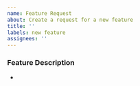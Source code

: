 ```yaml
---
name: Feature Request
about: Create a request for a new feature
title: ''
labels: new feature
assignees: ''
---
```


### Feature Description
* 

